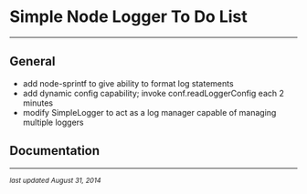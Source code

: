 # Simple Node Logger To Do List
- - -

## General

* add node-sprintf to give ability to format log statements
* add dynamic config capability; invoke conf.readLoggerConfig each 2 minutes
* modify SimpleLogger to act as a log manager capable of managing multiple loggers

## Documentation


- - -
<p><small><em>last updated August 31, 2014</em></small></p>
